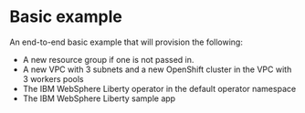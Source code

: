 # Basic example

An end-to-end basic example that will provision the following:
- A new resource group if one is not passed in.
- A new VPC with 3 subnets and a new OpenShift cluster in the VPC with 3 workers pools
- The IBM WebSphere Liberty operator in the default operator namespace
- The IBM WebSphere Liberty sample app
